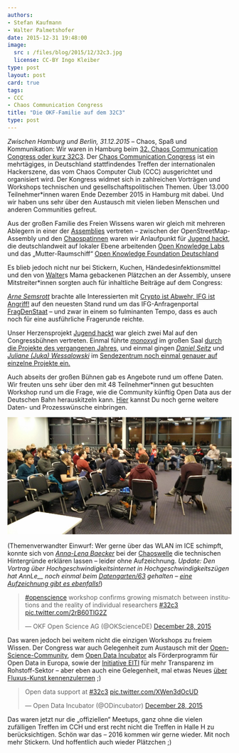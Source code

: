 ```yaml
---
authors: 
- Stefan Kaufmann
- Walter Palmetshofer
date: 2015-12-31 19:48:00
image: 
  src : /files/blog/2015/12/32c3.jpg
  license: CC-BY Ingo Kleiber
type: post
layout: post
card: true
tags:
- CCC
- Chaos Communication Congress
title: "Die OKF-Familie auf dem 32C3" 
type: post
---
```


*Zwischen Hamburg und Berlin, 31.12.2015* – Chaos, Spaß und Kommunikation: Wir waren in Hamburg beim [32. Chaos Communication Congress oder kurz 32C3](http://www.ccc.de). Der [Chaos Communication Congress](https://de.wikipedia.org/wiki/Chaos_Communication_Congress) ist ein mehrtägiges, in Deutschland stattfindendes Treffen der internationalen Hackerszene, das vom Chaos Computer Club (CCC) ausgerichtet und organisiert wird. Der Kongress widmet sich in zahlreichen Vorträgen und Workshops technischen und gesellschaftspolitischen Themen. Über 13.000 Teilnehmer\*innen waren Ende Dezember 2015 in Hamburg mit dabei. 
Und wir haben uns sehr über den Austausch mit vielen lieben Menschen und anderen Communities gefreut.


Aus der großen Familie des Freien Wissens waren wir gleich mit mehreren Ablegern in einer der [Assemblies](https://events.ccc.de/congress/2015/wiki/Static:Assemblies) vertreten – zwischen der OpenStreetMap-Assembly und den [Chaospatinnen](https://twitter.com/chaospatinnen) waren wir Anlaufpunkt für [Jugend hackt](https://events.ccc.de/congress/2015/wiki/Assembly:Jugend_hackt ), die deutschlandweit auf lokaler Ebene arbeitenden [Open Knowledge Labs](https://events.ccc.de/congress/2015/wiki/Assembly:Open_Knowledge_Labs) und das „Mutter-Raumschiff“ [Open Knowledge Foundation Deutschland](https://events.ccc.de/congress/2015/wiki/Assembly:OKFDE)


Es blieb jedoch nicht nur bei Stickern, Kuchen, Händedesinfektionsmittel und den von [Walter](https://twitter.com/vavoida)s Mama gebackenen Plätzchen an der Assembly, unsere Mitstreiter\*innen sorgten auch für inhaltliche Beiträge auf dem Congress:  

[*Arne Semsrott*](https://twitter.com/arnesemsrott) brachte alle Interessierten mit [Crypto ist Abwehr, IFG ist Angriff!](https://media.ccc.de/v/32c3-7102-crypto_ist_abwehr_ifg_ist_angriff#video) auf den neuesten Stand rund um das IFG-Anfragenportal [FragDenStaat](https://www.fragdenstaat.de) – und zwar in einem so fulminanten Tempo, dass es auch noch für eine ausführliche Fragerunde reichte.

Unser Herzensprojekt [Jugend hackt](http://jugendhackt.de) war gleich zwei Mal auf den Congressbühnen vertreten. Einmal führte [*monoxyd*](http://monoxyd.de) im großen Saal [durch die Projekte des vergangenen Jahres](https://media.ccc.de/v/32c3-7562-jugend_hackt_2015#video), und einmal gingen [*Daniel Seitz*](https://twitter.com/sondala) und [*Juliane (Juka) Wessalowski*](https://twitter.com/gruenzeug) im [Sendezentrum noch einmal genauer auf einzelne Projekte ein.](https://www.youtube.com/watch?v=vYp0Jr0Byoc)

Auch abseits der großen Bühnen gab es Angebote rund um offene Daten. Wir freuten uns sehr über den mit 48 Teilnehmer\*innen gut besuchten Workshop rund um die Frage, wie die Community künftig Open Data aus der Deutschen Bahn herauskitzeln kann. [Hier](https://pad.okfn.org/p/bahnpad32c3) kannst Du noch gerne weitere Daten- und Prozesswünsche einbringen. 

![Die Deutsche Bahn stellt sich den harten Fragen der Community ;)](/files/blog/2015/12/32c3_walter.jpg)

(Themenverwandter Einwurf: Wer gerne über das WLAN im ICE schimpft, konnte sich von [*Anna-Lena Baecker*](http://annle.de/) bei der [Chaoswelle](https://www.chaoswelle.de/Hauptseite) die technischen Hintergründe erklären lassen – leider ohne Aufzeichnung. *Update: Den Vortrag über Hochgeschwindigkeitsinternet in Hochgeschwindigkeitszügen hat AnnLe\_\_ noch einmal beim [Datengarten/63](https://berlin.ccc.de/wiki/Datengarten/63) gehalten – [eine Aufzeichnung gibt es ebenfalls!](https://media.ccc.de/v/dg63)*)

<blockquote class="twitter-tweet" lang="en"><p lang="en" dir="ltr"><a href="https://twitter.com/hashtag/openscience?src=hash">#openscience</a> workshop confirms growing mismatch between institutions and the reality of individual researchers <a href="https://twitter.com/hashtag/32c3?src=hash">#32c3</a> <a href="https://t.co/2rB60TlG2Z">pic.twitter.com/2rB60TlG2Z</a></p>&mdash; OKF Open Science AG (@OKScienceDE) <a href="https://twitter.com/OKScienceDE/status/681484814667649025">December 28, 2015</a></blockquote>
<script async src="//platform.twitter.com/widgets.js" charset="utf-8"></script>

Das waren jedoch bei weitem nicht die einzigen Workshops zu freiem Wissen. Der Congress war auch Gelegenheit zum Austausch mit der [Open-Science-Community](https://pad.okfn.org/p/32C3-OpenScience), dem [Open Data Incubator](https://events.ccc.de/congress/2015/wiki/Session:Open_data) als Förderprogramm für Open Data in Europa, sowie der [Initiative EITI](https://events.ccc.de/congress/2015/wiki/Session:Open_data_and_extractive_industries) für mehr Transparenz im Rohstoff-Sektor – aber eben auch eine Gelegenheit, mal etwas Neues [über Fluxus-Kunst kennenzulernen](https://media.ccc.de/v/32c3-7421-fluxus_cannot_save_the_world#video&t=3048) ;)

<blockquote class="twitter-tweet" lang="en"><p lang="en" dir="ltr">Open data support at <a href="https://twitter.com/hashtag/32c3?src=hash">#32c3</a> <a href="https://t.co/XWen3dOcUD">pic.twitter.com/XWen3dOcUD</a></p>&mdash; Open Data Incubator (@ODincubator) <a href="https://twitter.com/ODincubator/status/681516412863668224">December 28, 2015</a></blockquote>

Das waren jetzt nur die „offiziellen“ Meetups, ganz ohne die vielen zufälligen Treffen im CCH und erst recht nicht die Treffen in Halle H zu berücksichtigen. Schön war das – 2016 kommen wir gerne wieder. Mit noch mehr Stickern. Und hoffentlich auch wieder Plätzchen ;) 
